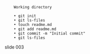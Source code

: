         Working directory

        • git init
        • git ls-files
        • touch readme.md
        • git add readme.md
        • git commit -m "Initial commit"
        • git ls-files

















































































slide 003
